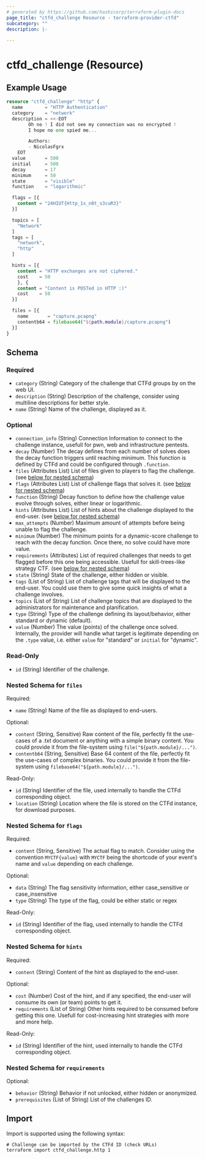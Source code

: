 ```yaml
---
# generated by https://github.com/hashicorp/terraform-plugin-docs
page_title: "ctfd_challenge Resource - terraform-provider-ctfd"
subcategory: ""
description: |-
  
---
```


# ctfd_challenge (Resource)



## Example Usage

```terraform
resource "ctfd_challenge" "http" {
  name        = "HTTP Authentication"
  category    = "network"
  description = <<-EOT
        Oh no ! I did not see my connection was no encrypted !
        I hope no one spied me...

        Authors:
        - NicolasFgrx
    EOT
  value       = 500
  initial     = 500
  decay       = 17
  minimum     = 50
  state       = "visible"
  function    = "logarithmic"

  flags = [{
    content = "24HIUT{Http_1s_n0t_s3cuR3}"
  }]

  topics = [
    "Network"
  ]
  tags = [
    "network",
    "http"
  ]

  hints = [{
    content = "HTTP exchanges are not ciphered."
    cost    = 50
    }, {
    content = "Content is POSTed in HTTP :)"
    cost    = 50
  }]

  files = [{
    name       = "capture.pcapng"
    contentb64 = filebase64("${path.module}/capture.pcapng")
  }]
}
```

<!-- schema generated by tfplugindocs -->
## Schema

### Required

- `category` (String) Category of the challenge that CTFd groups by on the web UI.
- `description` (String) Description of the challenge, consider using multiline descriptions for better style.
- `name` (String) Name of the challenge, displayed as it.

### Optional

- `connection_info` (String) Connection Information to connect to the challenge instance, usefull for pwn, web and infrastructure pentests.
- `decay` (Number) The decay defines from each number of solves does the decay function triggers until reaching minimum. This function is defined by CTFd and could be configured through `.function`.
- `files` (Attributes List) List of files given to players to flag the challenge. (see [below for nested schema](#nestedatt--files))
- `flags` (Attributes List) List of challenge flags that solves it. (see [below for nested schema](#nestedatt--flags))
- `function` (String) Decay function to define how the challenge value evolve through solves, either linear or logarithmic.
- `hints` (Attributes List) List of hints about the challenge displayed to the end-user. (see [below for nested schema](#nestedatt--hints))
- `max_attempts` (Number) Maximum amount of attempts before being unable to flag the challenge.
- `minimum` (Number) The minimum points for a dynamic-score challenge to reach with the decay function. Once there, no solve could have more value.
- `requirements` (Attributes) List of required challenges that needs to get flagged before this one being accessible. Usefull for skill-trees-like strategy CTF. (see [below for nested schema](#nestedatt--requirements))
- `state` (String) State of the challenge, either hidden or visible.
- `tags` (List of String) List of challenge tags that will be displayed to the end-user. You could use them to give some quick insights of what a challenge involves.
- `topics` (List of String) List of challenge topics that are displayed to the administrators for maintenance and planification.
- `type` (String) Type of the challenge defining its layout/behavior, either standard or dynamic (default).
- `value` (Number) The value (points) of the challenge once solved. Internally, the provider will handle what target is legitimate depending on the `.type` value, i.e. either `value` for "standard" or `initial` for "dynamic".

### Read-Only

- `id` (String) Identifier of the challenge.

<a id="nestedatt--files"></a>
### Nested Schema for `files`

Required:

- `name` (String) Name of the file as displayed to end-users.

Optional:

- `content` (String, Sensitive) Raw content of the file, perfectly fit the use-cases of a .txt document or anything with a simple binary content. You could provide it from the file-system using `file("${path.module}/...")`.
- `contentb64` (String, Sensitive) Base 64 content of the file, perfectly fit the use-cases of complex binaries. You could provide it from the file-system using `filebase64("${path.module}/...")`.

Read-Only:

- `id` (String) Identifier of the file, used internally to handle the CTFd corresponding object.
- `location` (String) Location where the file is stored on the CTFd instance, for download purposes.


<a id="nestedatt--flags"></a>
### Nested Schema for `flags`

Required:

- `content` (String, Sensitive) The actual flag to match. Consider using the convention `MYCTF{value}` with `MYCTF` being the shortcode of your event's name and `value` depending on each challenge.

Optional:

- `data` (String) The flag sensitivity information, either case_sensitive or case_insensitive
- `type` (String) The type of the flag, could be either static or regex

Read-Only:

- `id` (String) Identifier of the flag, used internally to handle the CTFd corresponding object.


<a id="nestedatt--hints"></a>
### Nested Schema for `hints`

Required:

- `content` (String) Content of the hint as displayed to the end-user.

Optional:

- `cost` (Number) Cost of the hint, and if any specified, the end-user will consume its own (or team) points to get it.
- `requirements` (List of String) Other hints required to be consumed before getting this one. Usefull for cost-increasing hint strategies with more and more help.

Read-Only:

- `id` (String) Identifier of the hint, used internally to handle the CTFd corresponding object.


<a id="nestedatt--requirements"></a>
### Nested Schema for `requirements`

Optional:

- `behavior` (String) Behavior if not unlocked, either hidden or anonymized.
- `prerequisites` (List of String) List of the challenges ID.

## Import

Import is supported using the following syntax:

```shell
# Challenge can be imported by the CTFd ID (check URLs)
terraform import ctfd_challenge.http 1
```
